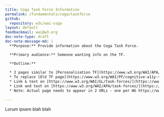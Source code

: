 ```yaml
---
title: Coga Task Force Information
permalink: /fundamentals/coga/taskforce
github:
  repository: w3c/wai-coga
layout: default
feedbackmail: wai@w3.org
doc-note-type: draft
doc-note-message-md: |
  **Purpose:** Provide information about the Coga Task Force.

  **Primary audience:** Someone wanting info on the TF.

  **Outline:**
  
  * 2 pages similar to [Personalisation TF](https://www.w3.org/WAI/APA/task-forces/personalization/work-statement) & [Personalisation Work Statement](https://www.w3.org/WAI/APA/task-forces/personalization/work-statement) - menu doesn't seem correct for these pages
  * To replace [Old TF page](https://www.w3.org/WAI/PF/cognitive-a11y-tf/)
  * Link & text on [https://www.w3.org/WAI/GL/task-forces/](https://www.w3.org/WAI/GL/task-forces/) & [https://www.w3.org/WAI/GL/](https://www.w3.org/WAI/GL/)
  * Link and text on [https://www.w3.org/WAI/APA/task-forces/](https://www.w3.org/WAI/APA/task-forces/) & [https://www.w3.org/WAI/APA/](https://www.w3.org/WAI/APA/)
  * Note: Actual page needs to appear in 2 URLs - one per WG https://www.w3.org/WAI/AG/task-forces/coga/work-statement & https://www.w3.org/WAI/APA/task-forces/coga/work-statement
  
---
```


Lorum ipsem blah blah
